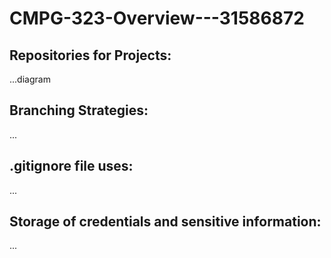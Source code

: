 # CMPG-323-Overview---31586872

## Repositories for Projects:
...diagram
## Branching Strategies:
...
## .gitignore file uses:
...
## Storage of credentials and sensitive information:
...
